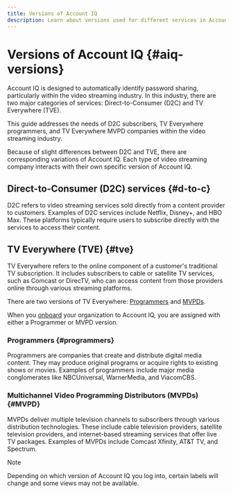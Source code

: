 ```yaml
---
title: Versions of Account IQ
description: Learn about versions used for different services in Account IQ.
---
```

# Versions of Account IQ {#aiq-versions}

Account IQ is designed to automatically identify password sharing, particularly within the video streaming industry. In this industry, there are two major categories of services: Direct-to-Consumer (D2C) and TV Everywhere (TVE).

This guide addresses the needs of D2C subscribers, TV Everywhere programmers, and TV Everywhere MVPD companies within the video streaming industry.

Because of slight differences between D2C and TVE, there are corresponding variations of Account IQ. Each type of video streaming company interacts with their own specific version of Account IQ.

## Direct-to-Consumer (D2C) services {#d-to-c}

D2C refers to video streaming services sold directly from a content provider to customers. Examples of D2C services include Netflix, Disney+, and HBO Max. These platforms typically require users to subscribe directly with the services to access their content.

## TV Everywhere (TVE) {#tve}

TV Everywhere refers to the online component of a customer's traditional TV subscription. It includes subscribers to cable or satellite TV services, such as Comcast or DirecTV, who can access content from those providers online through various streaming platforms. 

There are two versions of TV Everywhere: [Programmers](/help/accountiq/product-concepts.md#programmer-def) and [MVPDs](/help/accountiq/product-concepts.md#mvpd-def).  

When you [onboard](/help/accountiq/get-started.md) your organization to Account IQ, you are assigned with either a Programmer or MVPD version.

### Programmers {#programmers}

Programmers are companies that create and distribute digital media content. They may produce original programs or acquire rights to existing shows or movies. Examples of programmers include major media conglomerates like NBCUniversal, WarnerMedia, and ViacomCBS.

### Multichannel Video Programming Distributors (MVPDs) {#MVPD}

MVPDs deliver multiple television channels to subscribers through various distribution technologies. These include cable television providers, satellite television providers, and internet-based streaming services that offer live TV packages. Examples of MVPDs include Comcast Xfinity, AT&T TV, and Spectrum.

>[!NOTE]
>
> Depending on which version of Account IQ you log into, certain labels will change and some views may not be available.




